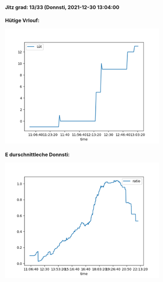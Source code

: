 ### Jitz grad: 13/33 (Donnsti, 2021-12-30 13:04:00

### Hütige Vrlouf:
![Graph](Today.png)

### E durschnittleche Donnsti:
![Graph](Donnsti.png)